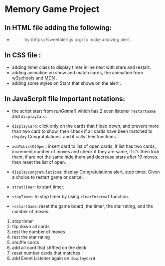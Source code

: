 # Memory Game Project

## In HTML file adding the following:
-  ><script src="https://unpkg.com/sweetalert/dist/sweetalert.min.js"></script> by (https://sweetalert.js.org) to make amazing alert.

## In CSS file :
- adding timer class to display timer inline next with stars and restart.
- adding animation on show and match cards, the animation from [w3schools](https://www.w3schools.com/cssref/css3_pr_animation.asp) and [MDN](https://developer.mozilla.org/en-US/docs/Web/CSS/transform) .
- adding some styles on Stars that shows on the alert .

## In JavaScrpit file important notations:
- the script start from *runGame()* which has 2 even listener `restartGame` and `displayCard`:
* `displayCard`: click only on the cards that filped down, and prevent more than two card to show, then check if all cards have been matched to display Congratulations.
and it calls they functions
- `addToListOfOpen`: insert card to list of open cards, if list has two cards, increment number of moves and check if they are same, if it's then lock them, if are not the same hide them and  decrease stars after 10 moves. then reset the list of open.
- `displayCongratulations`: display Congratulations alert, stop timer, Given a choice to restart game or cancel.

- `stratTimer`: to start timer.
- `stopTimer`: to stop timer by using `clearInterval` function.
* `restartGame`: reset the game board, the timer, the star rating, and the number of moves.
1. stop timer
2. flip down all cards
3. rest the number of moves
4. rest the star rating
5. shuffle cards
6. add all card that shffled on the deck
7. reset number cards that matches
8. add Event Listener again on `displayCard`